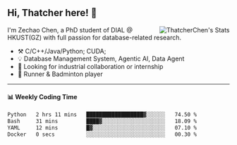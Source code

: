 ## Hi, Thatcher here! :wave:

<img align="right" src="https://github-readme-stats.vercel.app/api?username=thatcherchen&title_color=333&text_color=777" alt="ThatcherChen's Stats" >

I'm Zechao Chen, a PhD student of DIAL @ HKUST(GZ) with full passion for database-related research.

- :hammer_and_pick:  C/C++/Java/Python; CUDA;
- :bulb:  Database Management System, Agentic AI, Data Agent
- :telescope:  Looking for industrial collaboration or internship
- :seedling:  Runner & Badminton player

---

#### :bar_chart: Weekly Coding Time

<!--START_SECTION:waka-->

```txt
Python   2 hrs 11 mins   ██████████████████▓░░░░░░   74.50 %
Bash     31 mins         ████▓░░░░░░░░░░░░░░░░░░░░   18.09 %
YAML     12 mins         █▓░░░░░░░░░░░░░░░░░░░░░░░   07.10 %
Docker   0 secs          ░░░░░░░░░░░░░░░░░░░░░░░░░   00.30 %
```

<!--END_SECTION:waka-->

